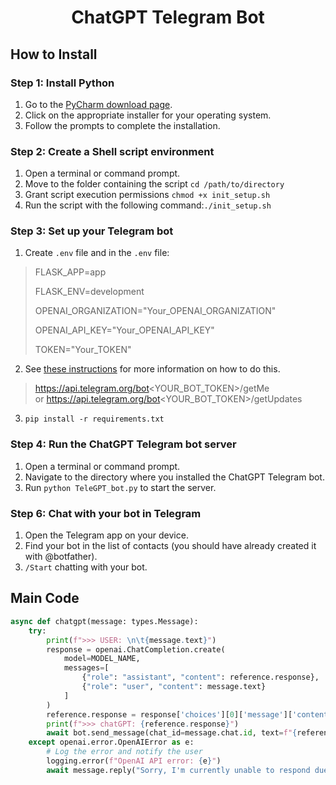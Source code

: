 # <div align="center"> ChatGPT Telegram Bot

## How to Install

### Step 1: Install Python

1. Go to the [PyCharm download page](https://www.jetbrains.com/ko-kr/pycharm/download/?section=mac).
3. Click on the appropriate installer for your operating system.
3. Follow the prompts to complete the installation.

### Step 2: Create a Shell script environment

1. Open a terminal or command prompt.
2. Move to the folder containing the script `cd /path/to/directory`
3. Grant script execution permissions `chmod +x init_setup.sh`
4. Run the script with the following command:`./init_setup.sh`


### Step 3: Set up your Telegram bot

1. Create `.env` file and in the `.env` file:
> FLASK_APP=app 
> 
> FLASK_ENV=development
> 
> OPENAI_ORGANIZATION="Your_OPENAI_ORGANIZATION"
> 
> OPENAI_API_KEY="Your_OPENAI_API_KEY"
> 
> TOKEN="Your_TOKEN"
2. See [these instructions](https://core.telegram.org/bots/tutorial#obtain-your-bot-token) for more information on how to do this.
> https://api.telegram.org/bot<YOUR_BOT_TOKEN>/getMe  
or
> https://api.telegram.org/bot<YOUR_BOT_TOKEN>/getUpdates
3. `pip install -r requirements.txt`
 
### Step 4: Run the ChatGPT Telegram bot server
1. Open a terminal or command prompt.
2. Navigate to the directory where you installed the ChatGPT Telegram bot.
3. Run `python TeleGPT_bot.py` to start the server.

### Step 6: Chat with your bot in Telegram

1. Open the Telegram app on your device.
2. Find your bot in the list of contacts (you should have already created it with @botfather).
3. `/Start` chatting with your bot.

## Main Code
```python
async def chatgpt(message: types.Message):
    try:
        print(f">>> USER: \n\t{message.text}")
        response = openai.ChatCompletion.create(
            model=MODEL_NAME,
            messages=[
                {"role": "assistant", "content": reference.response},
                {"role": "user", "content": message.text}
            ]
        )
        reference.response = response['choices'][0]['message']['content']
        print(f">>> chatGPT: {reference.response}")
        await bot.send_message(chat_id=message.chat.id, text=f"{reference.response}")
    except openai.error.OpenAIError as e:
        # Log the error and notify the user
        logging.error(f"OpenAI API error: {e}")
        await message.reply("Sorry, I'm currently unable to respond due to API limitations. Please try again later.")
```



